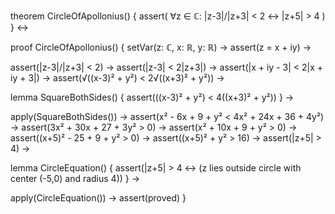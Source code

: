 theorem CircleOfApollonius() {
  assert(
    ∀z ∈ ℂ: |z-3|/|z+3| < 2 ↔ |z+5| > 4
  )
} ↔

proof CircleOfApollonius() {
  setVar(z: ℂ, x: ℝ, y: ℝ) →
  assert(z = x + iy) →
  
  assert(|z-3|/|z+3| < 2) →
  assert(|z-3| < 2|z+3|) →
  assert(|x + iy - 3| < 2|x + iy + 3|) →
  assert(√((x-3)² + y²) < 2√((x+3)² + y²)) →
  
  lemma SquareBothSides() {
    assert(((x-3)² + y²) < 4((x+3)² + y²))
  } →
  
  apply(SquareBothSides()) →
  assert(x² - 6x + 9 + y² < 4x² + 24x + 36 + 4y²) →
  assert(3x² + 30x + 27 + 3y² > 0) →
  assert(x² + 10x + 9 + y² > 0) →
  assert((x+5)² - 25 + 9 + y² > 0) →
  assert((x+5)² + y² > 16) →
  assert(|z+5| > 4) →
  
  lemma CircleEquation() {
    assert(|z+5| > 4 ↔ (z lies outside circle with center (-5,0) and radius 4))
  } →
  
  apply(CircleEquation()) →
  assert(proved)
}